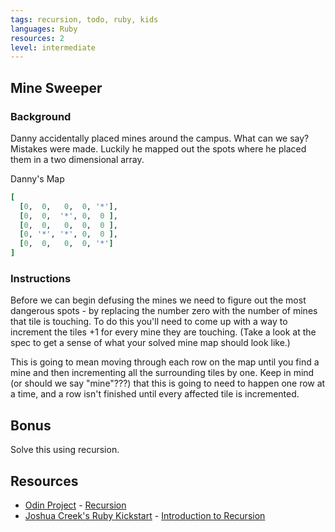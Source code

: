 ```yaml
---
tags: recursion, todo, ruby, kids
languages: Ruby
resources: 2
level: intermediate
---
```


## Mine Sweeper

### Background

Danny accidentally placed mines around the campus.  What can we say? Mistakes were made. Luckily he mapped out the spots where he placed them in a two dimensional array.

Danny's Map
```ruby
[
  [0,  0,   0,  0, '*'],
  [0,  0,  '*', 0,  0 ],
  [0,  0,   0,  0,  0 ],
  [0, '*', '*', 0,  0 ],
  [0,  0,   0,  0, '*']
]
```
### Instructions

Before we can begin defusing the mines we need to figure out the most dangerous spots - by replacing the number zero with the number of mines that tile is touching.  To do this you'll need to come up with a way to increment the tiles +1 for every mine they are touching. (Take a look at the spec to get a sense of what your solved mine map should look like.)

This is going to mean moving through each row on the map until you find a mine and then incrementing all the surrounding tiles by one.  Keep in mind (or should we say "mine"???) that this is going to need to happen one row at a time, and a row isn't finished until every affected tile is incremented.

## Bonus
Solve this using recursion.

## Resources
* [Odin Project](http://www.theodinproject.com/) - [Recursion](http://www.theodinproject.com/ruby-programming/recursive-methods)
* [Joshua Creek's Ruby Kickstart](http://vimeo.com/user3374111/videos) - [Introduction to Recursion](http://vimeo.com/24716767)